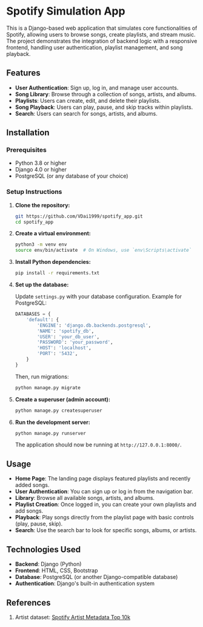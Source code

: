 # Spotify Simulation App

This is a Django-based web application that simulates core functionalities of Spotify, allowing users to browse songs, create playlists, and stream music. The project demonstrates the integration of backend logic with a responsive frontend, handling user authentication, playlist management, and song playback.

## Features

- **User Authentication**: Sign up, log in, and manage user accounts.
- **Song Library**: Browse through a collection of songs, artists, and albums.
- **Playlists**: Users can create, edit, and delete their playlists.
- **Song Playback**: Users can play, pause, and skip tracks within playlists.
- **Search**: Users can search for songs, artists, and albums.

## Installation

### Prerequisites

- Python 3.8 or higher
- Django 4.0 or higher
- PostgreSQL (or any database of your choice)

### Setup Instructions

1. **Clone the repository:**

   ```bash
   git https://github.com/VDai1999/spotify_app.git
   cd spotify_app
   ```

2. **Create a virtual environment:**

   ```bash
   python3 -m venv env
   source env/bin/activate  # On Windows, use `env\Scripts\activate`
   ```

3. **Install Python dependencies:**

   ```bash
   pip install -r requirements.txt
   ```

4. **Set up the database:**

   Update `settings.py` with your database configuration. Example for PostgreSQL:

   ```python
   DATABASES = {
       'default': {
           'ENGINE': 'django.db.backends.postgresql',
           'NAME': 'spotify_db',
           'USER': 'your_db_user',
           'PASSWORD': 'your_password',
           'HOST': 'localhost',
           'PORT': '5432',
       }
   }
   ```

   Then, run migrations:

   ```bash
   python manage.py migrate
   ```

5. **Create a superuser (admin account):**

   ```bash
   python manage.py createsuperuser
   ```

6. **Run the development server:**

   ```bash
   python manage.py runserver
   ```

   The application should now be running at `http://127.0.0.1:8000/`.

## Usage

- **Home Page**: The landing page displays featured playlists and recently added songs.
- **User Authentication**: You can sign up or log in from the navigation bar.
- **Library**: Browse all available songs, artists, and albums.
- **Playlist Creation**: Once logged in, you can create your own playlists and add songs.
- **Playback**: Play songs directly from the playlist page with basic controls (play, pause, skip).
- **Search**: Use the search bar to look for specific songs, albums, or artists.

## Technologies Used

- **Backend**: Django (Python)
- **Frontend**: HTML, CSS, Bootstrap
- **Database**: PostgreSQL (or another Django-compatible database)
- **Authentication**: Django's built-in authentication system

## References

1. Artist dataset: [Spotify Artist Metadata Top 10k](https://www.kaggle.com/datasets/jackharding/spotify-artist-metadata-top-10k)
